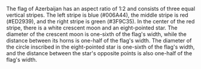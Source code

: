 The flag of Azerbaijan has an aspect ratio of 1:2 and consists of three equal vertical stripes. The left stripe is blue (#006A44), the middle stripe is red (#ED2939), and the right stripe is green (#3F9C35). In the center of the red stripe, there is a white crescent moon and an eight-pointed star. The diameter of the crescent moon is one-sixth of the flag's width, while the distance between its horns is one-half of the flag's width. The diameter of the circle inscribed in the eight-pointed star is one-sixth of the flag's width, and the distance between the star's opposite points is also one-half of the flag's width.